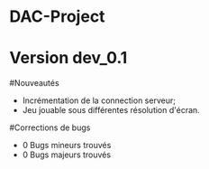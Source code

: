 # DAC-Project

# Version dev_0.1

#Nouveautés
- Incrémentation de la connection serveur;
- Jeu jouable sous différentes résolution d'écran.

#Corrections de bugs

- 0 Bugs mineurs trouvés
- 0 Bugs majeurs trouvés

